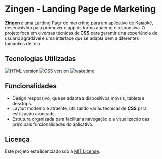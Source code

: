 # Zingen - Landing Page de Marketing

**Zingen** é uma Landing Page de marketing para um aplicativo de Karaokê, desenvolvido para promover o app de forma atraente e responsiva. O projeto foca em diversas técnicas de **CSS** para garantir uma experiência de usuário agradável e uma interface que se adapta bem a diferentes tamanhos de tela.

## Tecnologias Utilizadas
<p>
	<img alt="HTML version" src="https://img.shields.io/static/v1?label=HTML&message=5&color=18181B&labelColor=E34F26">
	<img alt="CSS version" src="https://img.shields.io/static/v1?label=CSS&message=3&color=18181B&labelColor=1572B6">
   <a href="https://wakatime.com/badge/user/30563c84-4568-4594-9bbe-b31f0effd26b/project/88e0fa14-4a0c-4087-884c-d1b3d734af1c">
    <img src="https://wakatime.com/badge/user/30563c84-4568-4594-9bbe-b31f0effd26b/project/88e0fa14-4a0c-4087-884c-d1b3d734af1c.svg" alt="wakatime">
  </a>
	
</p>

## Funcionalidades
- Design responsivo, que se adapta a dispositivos móveis, tablets e desktops.
- Layout moderno e atraente, utilizando várias técnicas de **CSS** para estilização avançada.
- Estrutura organizada para facilitar a navegação e a visualização das principais funcionalidades do aplicativo.

## Licença
Este projeto está licenciado sob a [MIT License](LICENSE).
